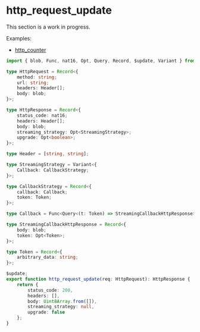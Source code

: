 # http_request_update

This section is a work in progress.

Examples:

-   [http_counter](https://github.com/demergent-labs/azle/tree/main/examples/motoko_examples/http_counter)

```typescript
import { blob, Func, nat16, Opt, Query, Record, $update, Variant } from 'azle';

type HttpRequest = Record<{
    method: string;
    url: string;
    headers: Header[];
    body: blob;
}>;

type HttpResponse = Record<{
    status_code: nat16;
    headers: Header[];
    body: blob;
    streaming_strategy: Opt<StreamingStrategy>;
    upgrade: Opt<boolean>;
}>;

type Header = [string, string];

type StreamingStrategy = Variant<{
    Callback: CallbackStrategy;
}>;

type CallbackStrategy = Record<{
    callback: Callback;
    token: Token;
}>;

type Callback = Func<Query<(t: Token) => StreamingCallbackHttpResponse>>;

type StreamingCallbackHttpResponse = Record<{
    body: blob;
    token: Opt<Token>;
}>;

type Token = Record<{
    arbitrary_data: string;
}>;

$update;
export function http_request_update(req: HttpRequest): HttpResponse {
    return {
        status_code: 200,
        headers: [],
        body: Uint8Array.from([]),
        streaming_strategy: null,
        upgrade: false
    };
}
```
